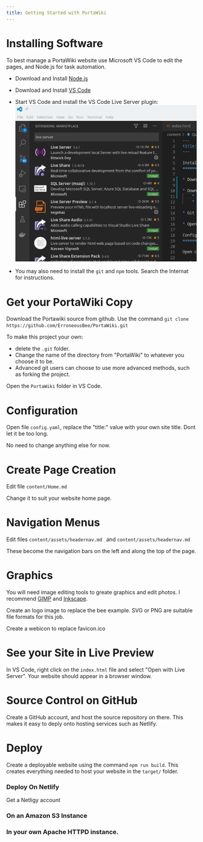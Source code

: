 ```yaml
---
title: Getting Started with PortaWiki
---
```


Installing Software
===================

To best manage a PortaWiki website use Microsoft VS Code to edit the pages, and Node.js for task automation.

* Download and Install [Node.js](https://nodejs.org) 

* Download and Install [VS Code](https://code.visualstudio.com/)

* Start VS Code and install the VS Code Live Server plugin:
    ![Install Live Server](content/installliveserver.png "Click on the Extentions Icon ( the leftmost bar ) and search for 'live server'")

* You may also need to install the `git` and `npm` tools. Search the Internat for instructions.

Get your PortaWiki Copy
=======================

Download the Portawiki source from github. Use the command `git clone https://github.com/ErroneousBee/PortaWiki.git`

To make this project your own:
* delete the `.git` folder.
* Change the name of the directory from "PortaWiki" to whatever you choose it to be. 
* Advanced git users can choose to use more advanced methods, such as forking the project.

Open the `PortaWiki` folder in VS Code.

Configuration
=============

Open file `config.yaml`, replace the "title:" value with your own site title. Dont let it be too long. 

No need to change anything else for now.

Create Page Creation
=============

Edit file `content/Home.md`

Change it to suit your website home page.

Navigation Menus
================

Edit files `content/assets/headernav.md ` and `content/assets/headernav.md`

These become the navigation bars on the left and along the top of the page. 

Graphics
========

You will need image editing tools to greate graphics and edit photos. I recommend [GIMP](https://gimp.org/) and [Inkscape](https://inkscape.org/).

Create an logo image to replace the bee example. SVG or PNG are suitable file formats for this job. 

Create a webicon to replace favicon.ico

See your Site in Live Preview
=============================

In VS Code, right click on the `index.html` file and select "Open with Live Server". Your website should appear in a browser window. 

Source Control on GitHub
========================

Create a GitHub account, and host the source repository on there. This makes it easy to deply onto hosting services such as Netlify.

Deploy
======

Create a deployable website using the command `npm run build`. This creates everything needed to host your website in the `target/` folder.

### Deploy On Netlify

Get a Netligy account

### On an Amazon S3 Instance

### In your own Apache HTTPD instance.


